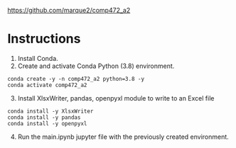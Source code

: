 https://github.com/marque2/comp472_a2
# Instructions
1. Install Conda.
2. Create and activate Conda Python (3.8) environment.
```
conda create -y -n comp472_a2 python=3.8 -y
conda activate comp472_a2
```
3. Install XlsxWriter, pandas, openpyxl module to write to an Excel file
```
conda install -y XlsxWriter
conda install -y pandas
conda install -y openpyxl
```
4. Run the main.ipynb jupyter file with the previously created environment.
